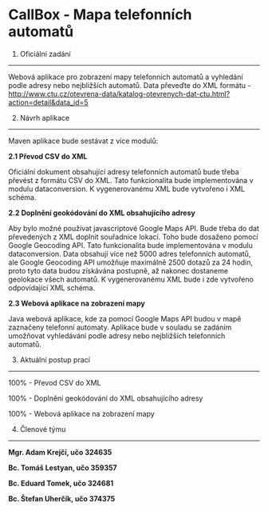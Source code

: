 CallBox - Mapa telefonních automatů
===================================

1. Oficiální zadání
-------------------

Webová aplikace pro zobrazení mapy telefonních automatů a vyhledání podle adresy nebo nejbližších automatů. Data převeďte do XML formátu - http://www.ctu.cz/otevrena-data/katalog-otevrenych-dat-ctu.html?action=detail&data_id=5

2. Návrh aplikace
-----------------

Maven aplikace bude sestávat z více modulů:

**2.1 Převod CSV do XML**

Oficiální dokument obsahující adresy telefonních automatů bude třeba převést z formátu CSV do XML. Tato funkcionalita bude implementována v modulu dataconversion. K vygenerovanému XML bude vytvořeno i XML schéma.

**2.2 Doplnění geokódování do XML obsahujícího adresy**

Aby bylo možné používat javascriptové Google Maps API. Bude třeba do dat převedených z XML doplnit souřadnice lokací. Toho bude dosaženo pomocí Google Geocoding API. Tato funkcionalita bude implementována v modulu dataconversion.
Data obsahují více než 5000 adres telefonních automatů, ale Google Geocoding API umožňuje maximálně 2500 dotazů za 24 hodin, proto tyto data budou získávána postupně, až nakonec dostaneme geolokace všech automatů.
K vygenerovanému XML bude i zde vytvořeno odpovídající XML schéma.

**2.3 Webová aplikace na zobrazení mapy**

Java webová aplikace, kde za pomocí Google Maps API budou v mapě zaznačeny telefonní automaty. Aplikace bude v souladu se zadáním umožňovat vyhledávání podle adresy nebo nejbližších telefonních automatů.

3. Aktuální postup prací
------------------------

100% - Převod CSV do XML

100% - Doplnění geokódování do XML obsahujícího adresy
 
100% - Webová aplikace na zobrazení mapy

4. Členové týmu
---------------

**Mgr. Adam Krejčí, učo 324635**

**Bc. Tomáš Lestyan, učo 359357**

**Bc. Eduard Tomek, učo 324681**

**Bc. Štefan Uherčík, učo 374375**
